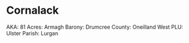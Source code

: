 # Cornalack

AKA: 81
Acres: Armagh
Barony: Drumcree
County: Oneilland West
PLU: Ulster
Parish: Lurgan
